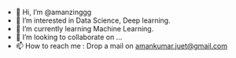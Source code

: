 - 👋 Hi, I’m @amanzinggg
- 👀 I’m interested in Data Science,  Deep learning.
- 🌱 I’m currently learning Machine Learning.
- 💞️ I’m looking to collaborate on ...
- 📫 How to reach me : Drop a mail on amankumar.juet@gmail.com

<!---
amanzinggg/amanzinggg is a ✨ special ✨ repository because its `README.md` (this file) appears on your GitHub profile.
You can click the Preview link to take a look at your changes.
--->
